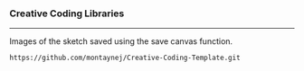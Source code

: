 ### Creative Coding Libraries
---

Images of the sketch saved using the save canvas function.

```
https://github.com/montaynej/Creative-Coding-Template.git
```
